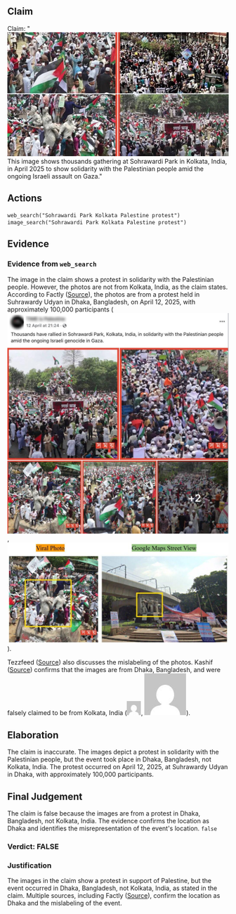 ## Claim
Claim: "![image 37](media/62.jpg) This image shows thousands gathering at Sohrawardi Park in Kolkata, India, in April 2025 to show solidarity with the Palestinian people amid the ongoing Israeli assault on Gaza."

## Actions
```
web_search("Sohrawardi Park Kolkata Palestine protest")
image_search("Sohrawardi Park Kolkata Palestine protest")
```

## Evidence
### Evidence from `web_search`
The image in the claim shows a protest in solidarity with the Palestinian people. However, the photos are not from Kolkata, India, as the claim states. According to Factly ([Source](https://factly.in/photos-of-a-protest-held-in-solidarity-with-palestine-in-dhaka-bangladesh-are-falsely-shared-as-those-from-kolkata/)), the photos are from a protest held in Suhrawardy Udyan in Dhaka, Bangladesh, on April 12, 2025, with approximately 100,000 participants (![image 5422](media/2025-08-23_01-41-1755913265-318914.jpg), ![image 5425](media/2025-08-23_01-41-1755913273-290121.jpg)).

Tezzfeed ([Source](https://tezzfeed.com/latest-news/palestinian-media-shares-bangladeshs-pro-gaza-protest-photos-mistakenly-labels-them-as-kolkata-1744522142539)) also discusses the mislabeling of the photos. Kashif ([Source](https://kashif.ps/en/index.php/2025/04/14/images-of-demonstration-in-solidarity-with-palestine-from-bangladesh-circulate-as-from-india/)) confirms that the images are from Dhaka, Bangladesh, and were falsely claimed to be from Kolkata, India (![image 5433](media/2025-08-23_01-41-1755913280-402649.jpg), ![image 5436](media/2025-08-23_01-41-1755913295-226450.jpg)).


## Elaboration
The claim is inaccurate. The images depict a protest in solidarity with the Palestinian people, but the event took place in Dhaka, Bangladesh, not Kolkata, India. The protest occurred on April 12, 2025, at Suhrawardy Udyan in Dhaka, with approximately 100,000 participants.


## Final Judgement
The claim is false because the images are from a protest in Dhaka, Bangladesh, not Kolkata, India. The evidence confirms the location as Dhaka and identifies the misrepresentation of the event's location. `false`

### Verdict: FALSE

### Justification
The images in the claim show a protest in support of Palestine, but the event occurred in Dhaka, Bangladesh, not Kolkata, India, as stated in the claim. Multiple sources, including Factly ([Source](https://factly.in/photos-of-a-protest-held-in-solidarity-with-palestine-in-dhaka-bangladesh-are-falsely-shared-as-those-from-kolkata/)), confirm the location as Dhaka and the mislabeling of the event.
